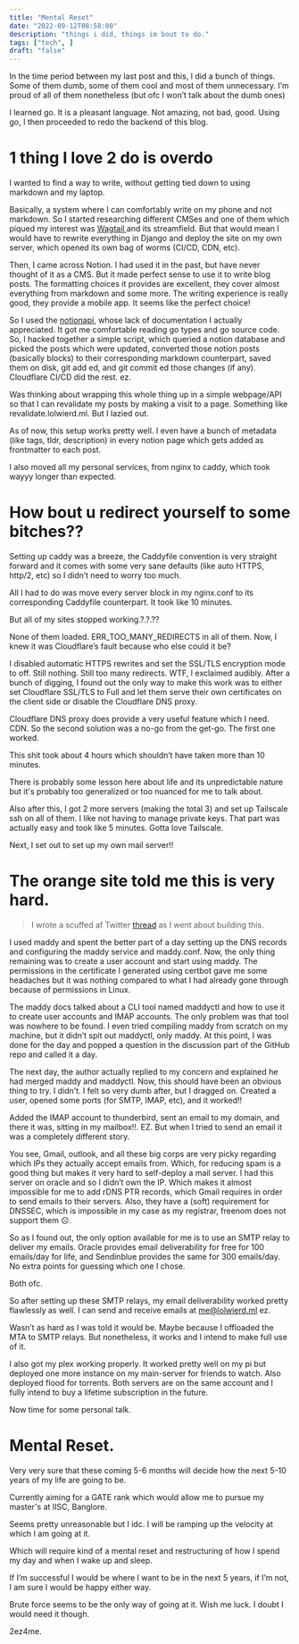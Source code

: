 ```yaml
---
title: "Mental Reset"
date: "2022-09-12T08:58:00"
description: "things i did, things im bout to do."
tags: ["tech", ]
draft: "false"
---
```


In the time period between my last post and this, I did a bunch of things. Some of them dumb, some of them cool and most of them unnecessary. I’m proud of all of them nonetheless (but ofc I won’t talk about the dumb ones)



I learned go. It is a pleasant language. Not amazing, not bad, good. Using go, I then proceeded to redo the backend of this blog. 

# 1 thing I love 2 do is overdo

I wanted to find a way to write, without getting tied down to using markdown and my laptop.

Basically, a system where I can comfortably write on my phone and not markdown. So I started researching different CMSes and one of them which piqued my interest was [Wagtail ](https://wagtail.org/)and its streamfield. But that would mean I would have to rewrite everything in Django and deploy the site on my own server, which opened its own bag of worms (CI/CD, CDN, etc). 



Then, I came across Notion. I had used it in the past, but have never thought of it as a CMS. But it made perfect sense to use it to write blog posts. The formatting choices it provides are excellent, they cover almost everything from markdown and some more. The writing experience is really good, they provide a mobile app. It seems like the perfect choice!



So I used the [notionapi](https://github.com/jomei/notionapi), whose lack of documentation I actually appreciated. It got me comfortable reading go types and go source code. So, I hacked together a simple script, which queried a notion database and picked the posts which were updated, converted those notion posts (basically blocks) to their corresponding markdown counterpart, saved them on disk, git add ed, and git commit ed those changes (if any). Cloudflare CI/CD did the rest. ez.



Was thinking about wrapping this whole thing up in a simple webpage/API so that I can revalidate my posts by making a visit to a page. Something like revalidate.lolwierd.ml. But I lazied out.

As of now, this setup works pretty well. I even have a bunch of metadata (like tags, tldr, description) in every notion page which gets added as frontmatter to each post. 



I also moved all my personal services, from nginx to caddy, which took wayyy longer than expected.

# How bout u redirect yourself to some bitches??

Setting up caddy was a breeze, the Caddyfile convention is very straight forward and it comes with some very sane defaults (like auto HTTPS, http/2, etc) so I didn’t need to worry too much.

All I had to do was move every server block in my nginx.conf to its corresponding Caddyfile counterpart. It took like 10 minutes.

But all of my sites stopped working.?.?.??

None of them loaded. ERR_TOO_MANY_REDIRECTS in all of them. Now, I knew it was Cloudflare’s fault because who else could it be?



I disabled automatic HTTPS rewrites and set the SSL/TLS encryption mode to off. Still nothing. Still too many redirects. WTF, I exclaimed audibly. After a bunch of digging, I found out the only way to make this work was to either set Cloudflare SSL/TLS to Full and let them serve their own certificates on the client side or disable the Cloudflare DNS proxy.



Cloudflare DNS proxy does provide a very useful feature which I need. CDN. So the second solution was a no-go from the get-go. The first one worked.



This shit took about 4 hours which shouldn’t have taken more than 10 minutes.

There is probably some lesson here about life and its unpredictable nature but it's probably too generalized or too nuanced for me to talk about.



Also after this, I got 2 more servers (making the total 3) and set up Tailscale ssh on all of them. I like not having to manage private keys. That part was actually easy and took like 5 minutes. Gotta love Tailscale.



Next, I set out to set up my own mail server!!

# The orange site told me this is very hard.

> I wrote a scuffed af Twitter [thread](https://twitter.com/LOLwierd_/status/1566688228169875456?s=20&t=yrZbybcfF0Ihc0IKwkcdZw) as I went about building this.



I used maddy and spent the better part of a day setting up the DNS records and configuring the maddy service and maddy.conf. Now, the only thing remaining was to create a user account and start using maddy. The permissions in the certificate I generated using certbot gave me some headaches but it was nothing compared to what I had already gone through because of permissions in Linux.

The maddy docs talked about a CLI tool named maddyctl and how to use it to create user accounts and IMAP accounts. The only problem was that tool was nowhere to be found. I even tried compiling maddy from scratch on my machine, but it didn’t spit out maddyctl, only maddy. At this point, I was done for the day and popped a question in the discussion part of the GitHub repo and called it a day.



The next day, the author actually replied to my concern and explained he had merged maddy and maddyctl. Now, this should have been an obvious thing to try. I didn’t. I felt so very dumb after, but I dragged on. Created a user, opened some ports (for SMTP, IMAP, etc), and it worked!!



Added the IMAP account to thunderbird, sent an email to my domain, and there it was, sitting in my mailbox!!. EZ. But when I tried to send an email it was a completely different story. 

You see, Gmail, outlook, and all these big corps are very picky regarding which IPs they actually accept emails from. Which, for reducing spam is a good thing but makes it very hard to self-deploy a mail server. I had this server on oracle and so I didn’t own the IP. Which makes it almost impossible for me to add rDNS PTR records, which Gmail requires in order to send emails to their servers. Also, they have a (soft) requirement for DNSSEC, which is impossible in my case as my registrar, freenom does not support them ☹️.

So as I found out, the only option available for me is to use an SMTP relay to deliver my emails. Oracle provides email deliverability for free for 100 emails/day for life, and Sendinblue provides the same for 300 emails/day. No extra points for guessing which one I chose.

Both ofc.

So after setting up these SMTP relays, my email deliverability worked pretty flawlessly as well. I can send and receive emails at me@lolwierd.ml ez.



Wasn’t as hard as I was told it would be. Maybe because I offloaded the MTA to SMTP relays. But nonetheless, it works and I intend to make full use of it.



I also got my plex working properly. It worked pretty well on my pi but deployed one more instance on my main-server for friends to watch. Also deployed flood for torrents. Both servers are on the same account and I fully intend to buy a lifetime subscription in the future.



Now time for some personal talk. 

# Mental Reset.

Very very sure that these coming 5-6 months will decide how the next 5-10 years of my life are going to be. 

Currently aiming for a GATE rank which would allow me to pursue my master's at IISC, Banglore.

Seems pretty unreasonable but I idc. I will be ramping up the velocity at which I am going at it.

Which will require kind of a mental reset and restructuring of how I spend my day and when I wake up and sleep.

If I’m successful I would be where I want to be in the next 5 years, if I’m not, I am sure I would be happy either way.



Brute force seems to be the only way of going at it. Wish me luck. I doubt I would need it though.

2ez4me.




